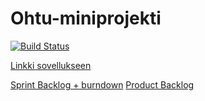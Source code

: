 # Ohtu-miniprojekti 

[![Build Status](https://travis-ci.org/Mavai/Ohtu-miniprojekti.svg?branch=master)](https://travis-ci.org/Mavai/Ohtu-miniprojekti)

[Linkki sovellukseen](https://pacific-tor-29266.herokuapp.com/)

[Sprint Backlog + burndown](https://docs.google.com/spreadsheets/d/1SIqNs74-nsU37UkOfRw8nbnD0wyRPx8XantUDc628zU/edit?usp=sharing)
[Product Backlog](https://docs.google.com/document/d/1YaIB6HcYTcdvNgQCJSWi3i2i2dYFnVzZa28sf3EoE-Q/edit?usp=sharing)




